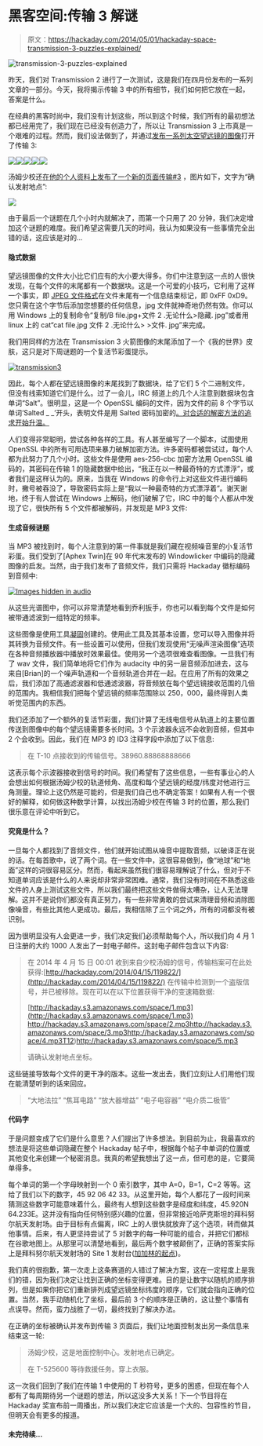 # 黑客空间:传输 3 解谜

> 原文：<https://hackaday.com/2014/05/01/hackaday-space-transmission-3-puzzles-explained/>

![transmission-3-puzzles-explained](img/5a2f71df8f45725f1f3581e5d6075f3d.png)

昨天，我们对 Transmission 2 进行了一次测试，这是我们在四月份发布的一系列文章的一部分。今天，我将揭示传输 3 中的所有细节，我们如何把它放在一起，答案是什么。

在经典的黑客时尚中，我们没有计划这些，所以到这个时候，我们所有的最初想法都已经用完了，我们现在已经没有创造力了，所以让 Transmission 3 上市真是一个艰难的过程。然而，我们设法做到了，并通过[发布一系列太空望远镜的图像](http://hackaday.com/2014/04/15/119822/)打开了传输 3:

[![](img/ebaa3e54bca979f2c97878f2bfe7f731.png)](http://hackaday.io/hacker/3935)[![](img/3a6a6a6c8d1ee766a1492be88876002b.png)](http://hackaday.com/2014/04/15/119822/)![](img/4fad3cb71846d62d22f325570e0c644b.png)![](img/01a5e77553edbf54121216486c9d0f1d.png)![](img/cf04774545dad44df37c62c5de262a65.png)

汤姆少校还[在他的个人资料上发布了一个新的页面传输#3](http://hackaday.io/page/319) ，图片如下，文字为“确认发射地点”:

[![](img/194ec0a5e13fe7a2237e13d8f1b0dd90.png)](http://hackaday.io/page/319)

由于最后一个谜题在几个小时内就解决了，而第一个只用了 20 分钟，我们决定增加这个谜题的难度。我们希望这需要几天的时间，我认为如果没有一些事情完全出错的话，这应该是对的…

#### 隐式数据

望远镜图像的文件大小比它们应有的大小要大得多。你们中注意到这一点的人很快发现，在每个文件的末尾都有一个数据块。这是一个可爱的小技巧，它利用了这样一个事实，即 [JPEG 文件格式](http://en.wikipedia.org/wiki/JPEG#Syntax_and_structure)在文件末尾有一个信息结束标记，即 0xFF 0xD9。您只需在这个字节后添加您想要的任何信息，jpg 文件就神奇地仍然有效。你可以用 Windows 上的复制命令“复制/B file.jpg+文件 2 .无论什么>隐藏. jpg”或者用 linux 上的 cat“cat file.jpg 文件 2 .无论什么> >文件. jpg”来完成。

我们用同样的方法在 Transmission 3 火箭图像的末尾添加了一个《我的世界》皮肤，这只是对下周谜题的一个复活节彩蛋提示。

[![transmission3](img/78c5d6f8aeccf835d35dd64abaab7f18.png)](http://hackaday.com/wp-content/uploads/2014/04/transmission3.jpg)

因此，每个人都在望远镜图像的末尾找到了数据块，给了它们 5 个二进制文件，但没有线索知道它们是什么。过了一会儿，IRC 频道上的几个人注意到数据块包含单词“Salt”。很明显，这是一个 OpenSSL 编码的文件，因为文件的前 8 个字节以单词‘Salted _ _’开头，表明文件是用 Salted 密码加密的[。对合适的解密方法的追求开始升温。](http://en.wikipedia.org/wiki/Salt_(cryptography))

人们变得非常聪明，尝试各种各样的工具。有人甚至编写了一个脚本，试图使用 OpenSSL 中的所有可用选项来暴力破解加密方法。许多密码都被尝试过，每个人都为此努力了几个小时。这些文件是使用 aes-256-cbc 加密方法用 OpenSSL 编码的，其密码在传输 1 的隐藏数据中给出，“我正在以一种最奇特的方式漂浮”，或者我们是这样认为的。原来，当我在 Windows 的命令行上对这些文件进行编码时，撇号被吞没了，导致密码实际上是“我以一种最奇特的方式漂浮着”。谢天谢地，终于有人尝试在 Windows 上解码，他们破解了它，IRC 中的每个人都从中发现了它，很快所有 5 个文件都被解码，并发现是 MP3 文件:

#### 生成音频谜题

当 MP3 被找到时，每个人注意到的第一件事就是我们藏在视频噪音里的小复活节彩蛋。我们受到了[Aphex Twin]在 90 年代末发布的 Windowlicker 中编码的隐藏图像的启发。当然，由于我们发布了音频文件，我们只需将 Hackaday 徽标编码到音频中:

[![Images hidden in audio](img/49f7ad9f27aa829db84a1e61086b538a.png)](http://hackaday.com/wp-content/uploads/2014/04/hackaday-space-hidden.png)

从这些光谱图中，你可以非常清楚地看到乔利扳手，你也可以看到每个文件是如何被带通滤波到一组特定的频率。

这些图像是使用工具[凝固](http://www.abc.se/~re/Coagula/Coagula.html)创建的。使用此工具及其基本设置，您可以导入图像并将其转换为音频文件。有一些设置可以使用，但我们发现使用“无噪声渲染图像”选项在各种音频播放器中播放时效果最佳。使用另一个选项很难查看图像。一旦我们有了 wav 文件，我们简单地将它们作为 audacity 中的另一层音频添加进去，这与来自[Brian]的一个噪声轨道和一个音频轨道合并在一起。在应用了所有的效果之后，我们添加了高通滤波器和低通滤波器，将音频放在每个望远镜接收范围的几倍的范围内。我相信我们把每个望远镜的频率范围除以 250，000，最终得到人类听觉范围内的东西。

我们还添加了一个额外的复活节彩蛋，我们计算了无线电信号从轨道上的主要位置传送到图像中的每个望远镜需要多长时间。3 个示波器永远不会收到音频，但其中 2 个会收到。因此，我们在 MP3 的 ID3 注释字段中添加了以下信息:

> 在 T-10 点接收到的传输信号。38960.88868888666

这表示每个示波器接收到信号的时间。我们希望有了这些信息，一些有事业心的人会想出如何根据汤姆少校的轨道倾角、高度和每个望远镜的经度/纬度对他进行三角测量。理论上这仍然是可能的，但是我们自己也不确定答案！如果有人有一个很好的解释，如何做这种数学计算，以找出汤姆少校在传输 3 时的位置，那么我们很乐意在评论中听到它。

#### 究竟是什么？

一旦每个人都找到了音频文件，他们就开始试图从噪音中提取音频，以破译正在说的话。在每首歌中，说了两个词。在一些文件中，这很容易做到，像“地球”和“地面”这样的词很容易区分。然而，看起来虽然我们很容易理解说了什么，但对于不知道单词应该是什么的人来说却非常非常困难。通常，我们没有时间在不熟悉这些文件的人身上测试这些文件，所以我们最终把这些文件做得太嘈杂，让人无法理解。这并不是说你们都没有真正努力，有一些非常勇敢的尝试来清理音频和消除图像噪音，有些比其他人更成功。最后，我相信除了三个词之外，所有的词都没有被识别。

因为很明显没有人会更进一步，我们决定我们必须帮助每个人，所以我们向 4 月 1 日注册的大约 1000 人发出了一封电子邮件。这封电子邮件包含以下内容:

> 在 2014 年 4 月 15 日 00:01 收到来自少校汤姆的信号，传输档案可在此处获得:[http://hackaday.com/2014/04/15/119822/](http://hackaday.com/2014/04/15/119822/)
> 在传输中检测到一个盗版信号，并已被移除。现在可以在以下位置获得干净的变速箱数据:
> 
> [http://hackaday.s3.amazonaws.com/space/1.mp3](http://hackaday.s3.amazonaws.com/space/1.mp3)
> http://hackaday.s3.amazonaws.com/space/2.mp3http://hackaday.s3.amazonaws.com/space/3.mp3http://hackaday.s3.amazonaws.com/space/4.mp3T12)http://hackaday.s3.amazonaws.com/space/5.mp3
> 
> 请确认发射地点坐标。

这些链接导致每个文件的更干净的版本。这些一发出去，我们立刻让人们用他们现在能清楚听到的话来回应。

> “大地法拉”
> “焦耳电路”
> “放大器增益”
> “电子电容器”
> “电介质二极管”

#### 代码字

于是问题变成了它们是什么意思？人们提出了许多想法。到目前为止，我最喜欢的想法是将这些单词隐藏在整个 Hackaday 帖子中，根据每个帖子中单词的位置或其他变化来创建一个秘密消息。我真的希望我想出了这一点，但可悲的是，它要简单得多。

每个单词的第一个字母映射到一个 0 索引数字，其中 A=0，B=1，C=2 等等。这给了我们以下的数字，45 92 06 42 33。从这里开始，每个人都花了一段时间来猜测这些数字可能意味着什么，最终有人想到这些数字是经度和纬度，45.920N 64.233E。这并没有指向任何特别感兴趣的位置，但非常接近哈萨克斯坦的拜科努尔航天发射场。由于目标有点偏离，IRC 上的人很快就放弃了这个选项，转而做其他事情。后来，有人更坚持尝试了 5 对数字的每一种可能的组合，并把它们都标在谷歌地图上。从那里可以清楚地看到，最后两个数字被颠倒了，正确的答案实际上是拜科努尔航天发射场的 Site 1 发射台([加加林的起点](http://en.wikipedia.org/wiki/Gagarin%27s_Start))。

我们真的很抱歉，第一次走上这条赛道的人错过了解决方案，这在一定程度上是我们的错，因为我们决定让找到正确的坐标变得更难。目的是让数字以随机的顺序排列，但是如果你把它们重新排列成望远镜坐标纬度的顺序，它们就会指向正确的位置。当然，我手动随机化了坐标，最后前 3 个的顺序是正确的，这让整个事情有点误导。然而，蛮力战胜了一切，最终找到了解决办法。

在正确的坐标被确认并发布到传输 3 页面后，我们让地面控制发出另一条信息来结束这一轮:

> 汤姆少校，这是地面控制中心。发射地点已确定。
> 
> 在 T-525600 等待救援任务。穿上衣服。

这一次我们回到了我们在传输 1 中使用的 T 秒符号，更多的困惑，但现在每个人都有了每周期待另一个谜题的想法，所以这没多大关系！下一个节目将在 Hackaday 奖宣布前一周播出，所以我们决定它应该是一个大的、包容性的节目，但明天会有更多的报道。

#### 未完待续…
